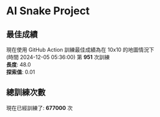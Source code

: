 
# AI Snake Project

## **最佳成績**
































現在使用 GitHub Action 訓練最佳成績為在 10x10 的地圖情況下  
(時間 2024-12-05 05:36:00) 第 **951** 次訓練  
**長度**: 48.0  
**探索值**: 0.01

































































## 總訓練次數
現在已經訓練了: **677000** 次
